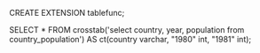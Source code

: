 CREATE EXTENSION tablefunc;

SELECT * FROM crosstab('select country, year, population from country_population') AS ct(country varchar, "1980" int, "1981" int);

